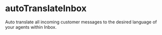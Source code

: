 # autoTranslateInbox

Auto translate all incoming customer messages to the desired language of your agents within Inbox.
